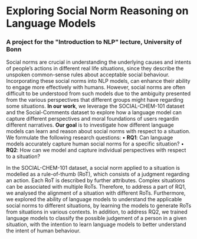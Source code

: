 # Exploring Social Norm Reasoning on Language Models
### A project for the "Introduction to NLP" lecture, University of Bonn

Social norms are crucial in understanding the underlying causes and intents of people’s actions in different real life situations, since they describe the unspoken common-sense rules about acceptable social behaviour. Incorporating these social norms into NLP models, can enhance their ability to engage more effectively with humans. However, social norms are often difficult to be understood from such models due to the ambiguity presented from the various perspectives that different groups might have regarding some situations.
**In our work**, we leverage the SOCIAL-CHEM-101 dataset and the Social-Comments dataset to explore how a language model can capture different perspectives and moral foundations of users regardin different narratives. **Our goal** is to investigate how different language models can learn and reason about social norms with respect to a situation.
We formulate the following research questions:
• **RQ1**: Can language models accurately capture human social norms for a specific situation?
• **RQ2**: How can we model and capture individual perspectives with respect to a situation?

In the SOCIAL-CHEM-101 dataset, a social norm applied to a situation is modelled as a rule-of-thumb (RoT), which consists of a judgment regarding an action. Each RoT is described by further attributes. Complex situations can be associated with multiple RoTs. Therefore, to address a part of RQ1, we analysed the alignment of a situation with different RoTs. Furthermore, we explored the ability of language models to understand the applicable social norms to different situations, by learning the models to generate RoTs from situations in various contexts. In addition, to address RQ2, we trained language models to classify the possible judgement of a person in a given situation, with the intention to learn language models to better understand the intent of human behaviour.
